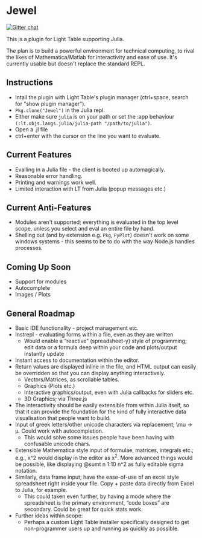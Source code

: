 # Jewel

[![Gitter chat](https://badges.gitter.im/one-more-minute/Jewel.png)](https://gitter.im/one-more-minute/Jewel)

This is a plugin for Light Table supporting Julia.

The plan is to build a powerful environment for technical computing, to rival the likes of Mathematica/Matlab for interactivity and ease of use. It's currently usable but doesn't replace the standard REPL.

## Instructions

* Intall the plugin with Light Table's plugin manager (ctrl+space, search for "show plugin manager").
* `Pkg.clone("Jewel")` in the Julia repl.
* Either make sure `julia` is on your path or set the :app behaviour `(:lt.objs.langs.julia/julia-path "/path/to/julia")`.
* Open a .jl file
* ctrl+enter with the cursor on the line you want to evaluate.

## Current Features

* Evalling in a Julia file - the client is booted up automagically.
* Reasonable error handling.
* Printing and warnings work well.
* Limited interaction with LT from Julia (popup messages etc.)

## Current Anti-Features

* Modules aren't supported; everything is evaluated in the top level scope, unless you select and eval an entire file by hand.
* Shelling out (and by extension e.g. `Pkg`, `PyPlot`) doesn't work on some windows systems - this seems to be to do with the way Node.js handles processes.

## Coming Up Soon

* Support for modules
* Autocomplete
* Images / Plots

## General Roadmap

* Basic IDE functionality - project management etc.
* Instrepl - evaluating forms within a file, even as they are written
  * Would enable a “reactive” (spreadsheet-y) style of programming; edit data or a formula deep within your code and plots/output instantly update
* Instant access to documentation within the editor.
* Return values are displayed inline in the file, and HTML output can easily be overridden so that you can display anything interactively.
  * Vectors/Matrices, as scrollable tables.
  * Graphics (Plots etc.)
  * Interactive graphics/output, even with Julia callbacks for sliders etc.
  * 3D Graphics; via Three.js
* The interactivity should be easily extensible from within Julia itself, so that it can provide the foundation for the kind of fully interactive data visualisation that people want to build.
* Input of greek letters/other unicode characters via replacement; \mu -> μ. Could work with autocompletion.
  * This would solve some issues people have been having with confusable unicode chars.
* Extensible Mathematica style input of formulae, matrices, integrals etc.; e.g., x^2 would display in the editor as x<sup>2</sup>. More advanced things would be possible, like displaying @sumt n 1:10 n^2 as fully editable sigma notation.
* Similarly, data frame input; have the ease-of-use of an excel style spreadsheet right inside your file. Copy + paste data directly from Excel to Julia, for example.
  * This could taken even further, by having a mode where the spreadsheet is the primary environment, “code boxes” are secondary. Could be great for quick stats work.
* Further ideas within scope:
  * Perhaps a custom Light Table installer specifically designed to get non-programmer users up and running as quickly as possible.

